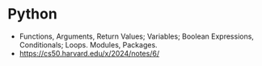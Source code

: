 # Python
- Functions, Arguments, Return Values; Variables; Boolean Expressions, Conditionals; Loops. Modules, Packages.
- https://cs50.harvard.edu/x/2024/notes/6/

